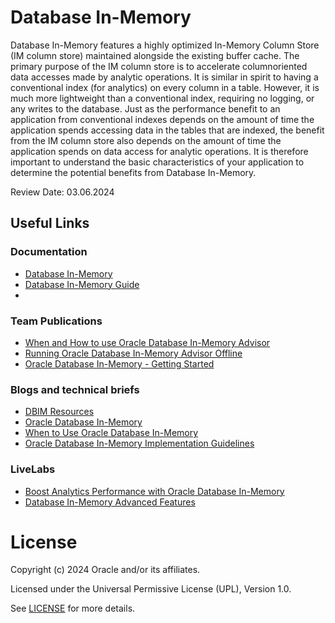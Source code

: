 # Database In-Memory

Database In-Memory features a highly optimized In-Memory Column Store (IM column store) maintained alongside the existing buffer cache. The primary purpose of the IM column store is to accelerate columnoriented data accesses made by analytic operations. It is similar in spirit to having a conventional index (for analytics) on every column in a table. However, it is much more lightweight than a conventional index, requiring no logging, or any writes to the database. Just as the performance benefit to an application from conventional indexes depends on the amount of time the application spends accessing data in the tables that are indexed, the benefit from the IM column store also depends on the amount of time the application spends on data access for analytic operations. It is therefore important to understand the basic characteristics of your application to determine the potential benefits from Database In-Memory.

Review Date: 03.06.2024 

## Useful Links

### Documentation

- [Database In-Memory](https://www.oracle.com/database/in-memory/)
- [Database In-Memory Guide](https://docs.oracle.com/en/database/oracle/oracle-database/23/inmem/index.html#Oracle%C2%AE-Database)
- 
### Team Publications

- [When and How to use Oracle Database In-Memory Advisor](https://blogs.oracle.com/coretec/post/how-to-use-oracle-database-in-memory-advisor)
- [Running Oracle Database In-Memory Advisor Offline](https://blogs.oracle.com/coretec/post/running-oracle-database-in-memory-advisor-of-one-database-on-another)
- [Oracle Database In-Memory - Getting Started](https://blogs.oracle.com/coretec/post/oracle-database-in-memory---getting-started-with-oracle-database-21-xe-and-sql-developer)

### Blogs and technical briefs

- [DBIM Resources](https://blogs.oracle.com/in-memory/post/dbim-resources)
- [Oracle Database In-Memory](https://blogs.oracle.com/in-memory/)
- [When to Use Oracle Database In-Memory](https://www.oracle.com/docs/tech/when-to-use-oracle-database-in-memory.pdf)
- [Oracle Database In-Memory Implementation Guidelines](https://www.oracle.com/technetwork/database/in-memory/learnmore/twp-oracle-dbim-implementation-3863029.pdf)

### LiveLabs
- [Boost Analytics Performance with Oracle Database In-Memory](https://apexapps.oracle.com/pls/apex/r/dbpm/livelabs/view-workshop?wid=566&clear=RR,180&session=4309406781047)
- [Database In-Memory Advanced Features](https://apexapps.oracle.com/pls/apex/r/dbpm/livelabs/view-workshop?wid=3710&clear=RR,180&session=4309406781047)

# License

Copyright (c) 2024 Oracle and/or its affiliates.

Licensed under the Universal Permissive License (UPL), Version 1.0.

See [LICENSE](https://github.com/oracle-devrel/technology-engineering/blob/main/LICENSE) for more details.
